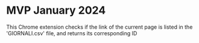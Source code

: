 # MVP January 2024
This Chrome extension checks if the link of the current page is listed in the 'GIORNALI.csv' file, and returns its corresponding ID
